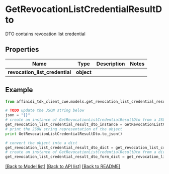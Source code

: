 # GetRevocationListCredentialResultDto

DTO contains revocation list credential

## Properties

| Name                           | Type       | Description | Notes |
| ------------------------------ | ---------- | ----------- | ----- |
| **revocation_list_credential** | **object** |             |

## Example

```python
from affinidi_tdk_client_cwe.models.get_revocation_list_credential_result_dto import GetRevocationListCredentialResultDto

# TODO update the JSON string below
json = "{}"
# create an instance of GetRevocationListCredentialResultDto from a JSON string
get_revocation_list_credential_result_dto_instance = GetRevocationListCredentialResultDto.from_json(json)
# print the JSON string representation of the object
print GetRevocationListCredentialResultDto.to_json()

# convert the object into a dict
get_revocation_list_credential_result_dto_dict = get_revocation_list_credential_result_dto_instance.to_dict()
# create an instance of GetRevocationListCredentialResultDto from a dict
get_revocation_list_credential_result_dto_form_dict = get_revocation_list_credential_result_dto.from_dict(get_revocation_list_credential_result_dto_dict)
```

[[Back to Model list]](../README.md#documentation-for-models) [[Back to API list]](../README.md#documentation-for-api-endpoints) [[Back to README]](../README.md)
